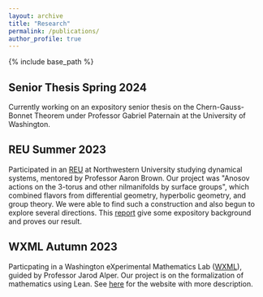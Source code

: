 ```yaml
---
layout: archive
title: "Research"
permalink: /publications/
author_profile: true
---
```

{% include base_path %}

Senior Thesis Spring 2024
---
Currently working on an expository senior thesis on the Chern-Gauss-Bonnet Theorem under Professor Gabriel Paternain at the University of Washington.

REU Summer 2023
---
Participated in an [REU](https://sites.northwestern.edu/dynamicsrtg/about/) at Northwestern University studying dynamical systems, mentored by Professor Aaron Brown. Our project was "Anosov actions on the 3-torus and other nilmanifolds by surface groups", which combined flavors from differential geometry, hyperbolic geometry, and group theory. We were able to find such a construction and also begun to explore several directions. This [report](../files/Report_LeonardLouieShinTung.pdf) give some expository background and proves our result. 


WXML Autumn 2023
---
Particpating in a Washington eXperimental Mathematics Lab ([WXML](https://wxml.math.washington.edu/)), guided by Professor Jarod Alper. Our project is on the formalization of mathematics using Lean. See [here](https://sites.math.washington.edu/~jarod/xll.html) for the website with more description.

<!-- {% if author.googlescholar %}
  You can also find my articles on <u><a href="{{author.googlescholar}}">my Google Scholar profile</a>.</u>
{% endif %}

{% include base_path %}

{% for post in site.publications reversed %}
  {% include archive-single.html %}
{% endfor %}
-->

